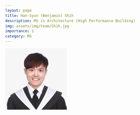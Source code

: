 ```yaml
---
layout: page
title: Han-Syun (Benjamin) Shih
description: MS in Architecture (High Performance Building)
img: assets/img/team/Shih.jpg
importance: 1
category: MS
---
```


<div class="profile"> 
<img src="/assets/img/team/Shih.jpg" class="img-fluid z-depth-1 rounded"/>
</div>
